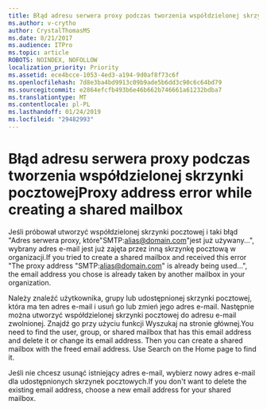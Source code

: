 ```yaml
---
title: Błąd adresu serwera proxy podczas tworzenia współdzielonej skrzynki pocztowej
ms.author: v-crytho
author: CrystalThomasMS
ms.date: 8/21/2017
ms.audience: ITPro
ms.topic: article
ROBOTS: NOINDEX, NOFOLLOW
localization_priority: Priority
ms.assetid: ece4bcce-1053-4ed3-a194-9d0af8f73c6f
ms.openlocfilehash: 7d8e3ba4bd9913c09b9ade5b6dd3c90c6c64bd79
ms.sourcegitcommit: e2864efcfb493b6e46b662b746661a61232bdba7
ms.translationtype: MT
ms.contentlocale: pl-PL
ms.lasthandoff: 01/24/2019
ms.locfileid: "29482993"
---
```

# <a name="proxy-address-error-while-creating-a-shared-mailbox"></a><span data-ttu-id="111df-102">Błąd adresu serwera proxy podczas tworzenia współdzielonej skrzynki pocztowej</span><span class="sxs-lookup"><span data-stu-id="111df-102">Proxy address error while creating a shared mailbox</span></span>

<span data-ttu-id="111df-103">Jeśli próbował utworzyć współdzielonej skrzynki pocztowej i taki błąd "Adres serwera proxy, które"SMTP:alias@domain.com"jest już używany...", wybrany adres e-mail jest już zajęta przez inną skrzynkę pocztową w organizacji.</span><span class="sxs-lookup"><span data-stu-id="111df-103">If you tried to create a shared mailbox and received this error "The proxy address "SMTP:alias@domain.com" is already being used…", the email address you chose is already taken by another mailbox in your organization.</span></span>
  
<span data-ttu-id="111df-p101">Należy znaleźć użytkownika, grupy lub udostępnionej skrzynki pocztowej, która ma ten adres e-mail i usuń go lub zmień jego adres e-mail. Następnie można utworzyć współdzielonej skrzynki pocztowej do adresu e-mail zwolnionej. Znajdź go przy użyciu funkcji Wyszukaj na stronie głównej.</span><span class="sxs-lookup"><span data-stu-id="111df-p101">You need to find the user, group, or shared mailbox that has this email address and delete it or change its email address. Then you can create a shared mailbox with the freed email address. Use Search on the Home page to find it.</span></span>
  
<span data-ttu-id="111df-107">Jeśli nie chcesz usunąć istniejący adres e-mail, wybierz nowy adres e-mail dla udostępnionych skrzynek pocztowych.</span><span class="sxs-lookup"><span data-stu-id="111df-107">If you don't want to delete the existing email address, choose a new email address for your shared mailbox.</span></span>
  

